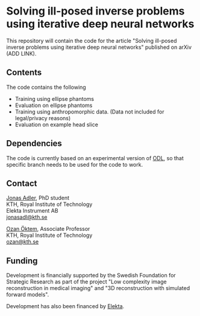 Solving ill-posed inverse problems using iterative deep neural networks
=======================================================================

This repository will contain the code for the article "Solving ill-posed inverse problems using
iterative deep neural networks" published on arXiv (ADD LINK).

Contents
--------
The code contains the following

* Training using ellipse phantoms
* Evaluation on ellipse phantoms
* Training using anthropomorphic data. (Data not included for legal/privacy reasons)
* Evaluation on example head slice

Dependencies
------------
The code is currently based on an experimental version of [ODL](https://github.com/odlgroup/odl/pull/972), so that specific branch needs to be used for the code to work.

Contact
-------
[Jonas Adler](https://www.kth.se/profile/jonasadl), PhD student  
KTH, Royal Institute of Technology  
Elekta Instrument AB  
jonasadl@kth.se

[Ozan Öktem](https://www.kth.se/profile/ozan), Associate Professor  
KTH, Royal Institute of Technology  
ozan@kth.se

Funding
-------
Development is financially supported by the Swedish Foundation for Strategic Research as part of the project "Low complexity image reconstruction in medical imaging" and "3D reconstruction with simulated forward models".

Development has also been financed by [Elekta](https://www.elekta.com/).
